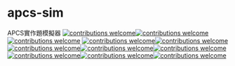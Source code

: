 # apcs-sim
APCS實作題模擬器
[![contributions welcome](https://img.shields.io/badge/contributions-welcome-brightgreen.svg?style=flat)](https://github.com/chenliTW/apcs-sim/issues)[![contributions welcome](https://img.shields.io/badge/contributions-welcome-brightgreen.svg?style=flat)](https://github.com/chenliTW/apcs-sim/issues)[![contributions welcome](https://img.shields.io/badge/contributions-welcome-brightgreen.svg?style=flat)](https://github.com/chenliTW/apcs-sim/issues)
[![contributions welcome](https://img.shields.io/badge/contributions-welcome-brightgreen.svg?style=flat)](https://github.com/chenliTW/apcs-sim/issues)[![contributions welcome](https://img.shields.io/badge/contributions-welcome-brightgreen.svg?style=flat)](https://github.com/chenliTW/apcs-sim/issues)[![contributions welcome](https://img.shields.io/badge/contributions-welcome-brightgreen.svg?style=flat)](https://github.com/chenliTW/apcs-sim/issues)[![contributions welcome](https://img.shields.io/badge/contributions-welcome-brightgreen.svg?style=flat)](https://github.com/chenliTW/apcs-sim/issues)[![contributions welcome](https://img.shields.io/badge/contributions-welcome-brightgreen.svg?style=flat)](https://github.com/chenliTW/apcs-sim/issues)[![contributions welcome](https://img.shields.io/badge/contributions-welcome-brightgreen.svg?style=flat)](https://github.com/chenliTW/apcs-sim/issues)[![contributions welcome](https://img.shields.io/badge/contributions-welcome-brightgreen.svg?style=flat)](https://github.com/chenliTW/apcs-sim/issues)[![contributions welcome](https://img.shields.io/badge/contributions-welcome-brightgreen.svg?style=flat)](https://github.com/chenliTW/apcs-sim/issues)
